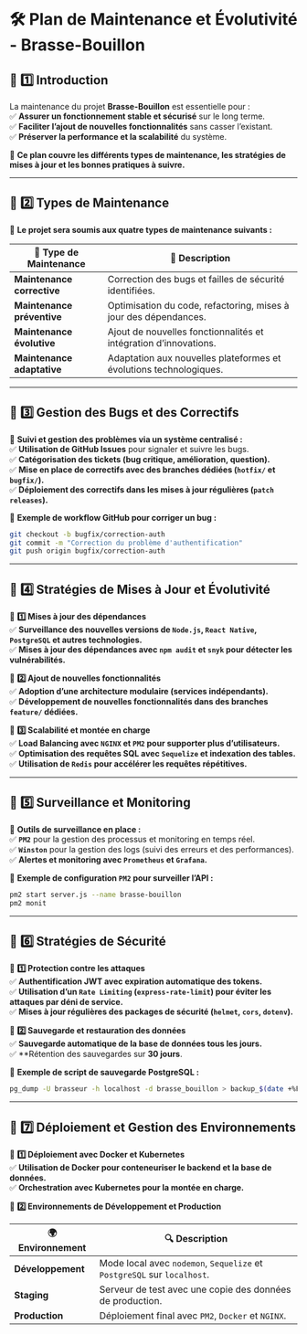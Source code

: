# 🛠️ **Plan de Maintenance et Évolutivité - Brasse-Bouillon**  

## **📌 1️⃣ Introduction**  

La maintenance du projet **Brasse-Bouillon** est essentielle pour :  
✅ **Assurer un fonctionnement stable et sécurisé** sur le long terme.  
✅ **Faciliter l’ajout de nouvelles fonctionnalités** sans casser l’existant.  
✅ **Préserver la performance et la scalabilité** du système.  

📌 **Ce plan couvre les différents types de maintenance, les stratégies de mises à jour et les bonnes pratiques à suivre.**  

---

## **📌 2️⃣ Types de Maintenance**  

📌 **Le projet sera soumis aux quatre types de maintenance suivants :**  

| 🔧 **Type de Maintenance** | 📌 **Description** |
|----------------|----------------|
| **Maintenance corrective** | Correction des bugs et failles de sécurité identifiées. |
| **Maintenance préventive** | Optimisation du code, refactoring, mises à jour des dépendances. |
| **Maintenance évolutive** | Ajout de nouvelles fonctionnalités et intégration d’innovations. |
| **Maintenance adaptative** | Adaptation aux nouvelles plateformes et évolutions technologiques. |

---

## **📌 3️⃣ Gestion des Bugs et des Correctifs**  

📌 **Suivi et gestion des problèmes via un système centralisé :**  
✅ **Utilisation de GitHub Issues** pour signaler et suivre les bugs.  
✅ **Catégorisation des tickets (bug critique, amélioration, question).**  
✅ **Mise en place de correctifs avec des branches dédiées (`hotfix/` et `bugfix/`).**  
✅ **Déploiement des correctifs dans les mises à jour régulières (`patch releases`).**  

📌 **Exemple de workflow GitHub pour corriger un bug :**  

```bash
git checkout -b bugfix/correction-auth
git commit -m "Correction du problème d'authentification"
git push origin bugfix/correction-auth
```

---

## **📌 4️⃣ Stratégies de Mises à Jour et Évolutivité**  

📌 **1️⃣ Mises à jour des dépendances**  
✅ **Surveillance des nouvelles versions de `Node.js`, `React Native`, `PostgreSQL` et autres technologies.**  
✅ **Mises à jour des dépendances avec `npm audit` et `snyk` pour détecter les vulnérabilités.**  

📌 **2️⃣ Ajout de nouvelles fonctionnalités**  
✅ **Adoption d’une architecture modulaire (services indépendants).**  
✅ **Développement de nouvelles fonctionnalités dans des branches `feature/` dédiées.**  

📌 **3️⃣ Scalabilité et montée en charge**  
✅ **Load Balancing avec `NGINX` et `PM2` pour supporter plus d’utilisateurs.**  
✅ **Optimisation des requêtes SQL avec `Sequelize` et indexation des tables.**  
✅ **Utilisation de `Redis` pour accélérer les requêtes répétitives.**  

---

## **📌 5️⃣ Surveillance et Monitoring**  

📌 **Outils de surveillance en place :**  
✅ **`PM2`** pour la gestion des processus et monitoring en temps réel.  
✅ **`Winston`** pour la gestion des logs (suivi des erreurs et des performances).  
✅ **Alertes et monitoring avec `Prometheus` et `Grafana`.**  

📌 **Exemple de configuration `PM2` pour surveiller l’API :**  

```bash
pm2 start server.js --name brasse-bouillon
pm2 monit
```

---

## **📌 6️⃣ Stratégies de Sécurité**  

📌 **1️⃣ Protection contre les attaques**  
✅ **Authentification JWT avec expiration automatique des tokens.**  
✅ **Utilisation d’un `Rate Limiting` (`express-rate-limit`) pour éviter les attaques par déni de service.**  
✅ **Mises à jour régulières des packages de sécurité (`helmet`, `cors`, `dotenv`).**  

📌 **2️⃣ Sauvegarde et restauration des données**  
✅ **Sauvegarde automatique de la base de données tous les jours.**  
✅ **Rétention des sauvegardes sur **30 jours**.  

📌 **Exemple de script de sauvegarde PostgreSQL :**  

```bash
pg_dump -U brasseur -h localhost -d brasse_bouillon > backup_$(date +%F).sql
```

---

## **📌 7️⃣ Déploiement et Gestion des Environnements**  

📌 **1️⃣ Déploiement avec Docker et Kubernetes**  
✅ **Utilisation de Docker pour conteneuriser le backend et la base de données.**  
✅ **Orchestration avec Kubernetes pour la montée en charge.**  

📌 **2️⃣ Environnements de Développement et Production**  

| 🌍 **Environnement** | 🔍 **Description** |
|----------------|----------------|
| **Développement** | Mode local avec `nodemon`, `Sequelize` et `PostgreSQL` sur `localhost`. |
| **Staging** | Serveur de test avec une copie des données de production. |
| **Production** | Déploiement final avec `PM2`, `Docker` et `NGINX`. |
